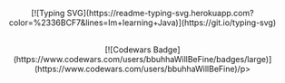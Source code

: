 <p align="center">[![Typing SVG](https://readme-typing-svg.herokuapp.com?color=%2336BCF7&lines=Im+learning+Java)](https://git.io/typing-svg)</p>
<p align="center"><br>[![Codewars Badge](https://www.codewars.com/users/bbuhhaWillBeFine/badges/large)](https://www.codewars.com/users/bbuhhaWillBeFine)/p>
